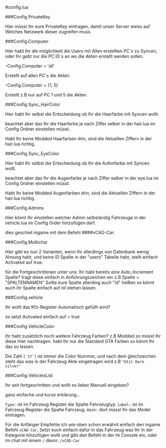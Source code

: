 #config.lua

###Config.PrivateKey

Hier müsst Ihr eure PrivateKey eintragen, damit unser Server weiss auf Welches Netzwerk dieser zugreifen muss.

###Config.Computer

Hier habt Ihr die möglichkeit die Users mit Allen erstellten PC´s zu Syncen,
oder Ihr gebt nur die PC ID´s an wo die Akten erstellt werden sollen.

-Config.Computer = 'all'

Erstellt auf allen PC´s die Akten.

-Config.Computer = {1, 5}

Erstellt z.B nur auf PC 1 und 5 die Akten.

###Config.Sync_HairColor

Hier habt Ihr selbst die Entscheidung ob Ihr die Haarfarbe mit Syncen wollt.

beachtet aber das Ihr die Haarfarbe je nach Ziffer selber in der hair.lua im Config Ordner einstellen müsst.

Habt Ihr keine Modded Haarfarben drin, sind die Aktuellen Ziffern in der hair.lua richtig.

###Config.Sync_EyeColor

Hier habt Ihr selbst die Entscheidung ob Ihr die Aufenfarbe mit Syncen wollt.

beachtet aber das Ihr die Augenfarbe je nach Ziffer selber in der eye.lua im Config Ordner einstellen müsst.

Habt Ihr keine Modded Augenfarben drin, sind die Aktuellen Ziffern in der hair.lua richtig.

###Config.Admins

Hier könnt Ihr einstellen welcher Admin selbständig Fahrzeuge in der vehicle.lua im Config Order hinzufügen darf.

dies geschiet ingame mit dem Befehl ####vCAD-Car.

###Config.Multichar

Hier gibt es nun 2 Varianten, wenn Ihr allerdings von Datenbank wenig Ahnung habt, und keine ID Spalte in der "users" Tabelle habt, stellt einfach
Activated auf true.

für die Fortgeschrittenen unter uns:
Ihr habt bereits eine Auto_Increment Spalte? tragt diese einfach in Anführungszeichen ein z.B Spalte = "SPALTENNAMEN"
Sollte eure Spalte allerding auch "id" heißen so könnt auch ihr Spalte einfach auf nil stehen lassen.

###Config.vehicle

Ihr wollt das Kfz-Register Automatisch gefüllt wird?

so setzt Activated einfach auf = true

###Config.VehicleColor

Ihr habt zusätzlich noch weitere Fahrzeug Farben? z.B Modded so müsst Ihr diese Hier nachtragen.
habt Ihr nur die Standard GTA Farben so könnt Ihr das so lassen.

Die Zahl `['17']` ist immer die Color Nummer, und nach dem gleichzeichen steht das was in der Fahrzeug Akte eingetragen wird z.B `"Util Dark silver"`

###Config.VehiclesList

Ihr seit fortgeschritten und wollt es lieber Manuell eingeben?

ganz einfache und kurze erklärung...

`Type:` ist im Fahrzeug Register die Spalte Fahrzeugtyp.
`Label:` ist im Fahrzeug Register die Spalte Fahrzeug.
`Hash:` dort müsst Ihr das Model eintragen.

Für die Anfänger Empfehle ich wie oben schon erwähnt einfach den ingame Befehl `vCAD-Car`, Setzt euch einfach dafür in das Fahrzeug was Ihr in der Kategorie 
hinzufügen wollt und gibt den Befehl in der `F8` Console ein, oder im chat mit einem `/` davor. `/vCAD-Car`
